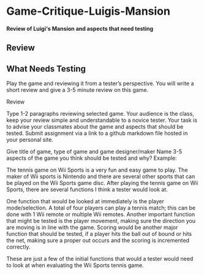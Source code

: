 # Game-Critique-Luigis-Mansion
#### Review of Luigi's Mansion and aspects that need testing

## Review

## What Needs Testing

Play the game and reviewing it from a tester’s perspective. You will write a short review and give a 3-5 minute review on this game.

Review

Type 1-2 paragraphs reviewing selected game. Your audience is the class, keep your review simple and understandable to a novice tester. Your task is to advise your classmates about the game and aspects that should be tested. Submit assignment via a link to a github markdown file hosted in your personal site. 

Give title of game, type of game and game designer/maker 
Name 3-5 aspects of the game you think should be tested and why?
Example: 

The tennis game on Wii Sports is a very fun and easy game to play. The maker of Wii sports is Nintendo and there are several other sports that can be played on the Wii Sports game disc. After playing the tennis game on Wii Sports, there are several functions I think a tester would look at.

One function that would be looked at immediately is the player mode/selection. A total of four players can play a tennis match; this can be done with 1 Wii remote or multiple Wii remotes. Another important function that might be tested is the player movement, making sure the direction you are moving is in line with the game.  Scoring would be another major function that should be tested, if a player hits the ball out of bound or hits the net, making sure a proper out occurs and the scoring is incremented correctly.

These are just a few of the initial functions that would a tester would need to look at when evaluating the Wii Sports tennis game. 
